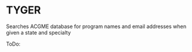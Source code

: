 # TYGER

Searches ACGME database for program names and email addresses when given a state and specialty

ToDo:
